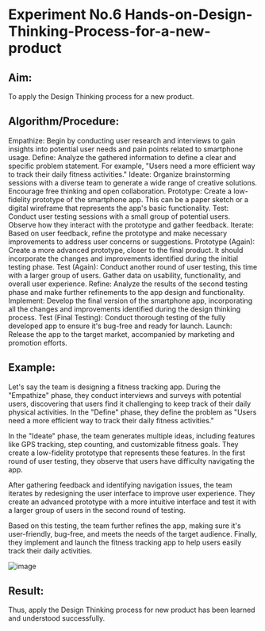 # Experiment No.6 Hands-on-Design-Thinking-Process-for-a-new-product

## Aim: 
To apply the Design Thinking process for a new product.

## Algorithm/Procedure:
Empathize: Begin by conducting user research and interviews to gain insights into potential user needs and pain points related to smartphone usage.
Define: Analyze the gathered information to define a clear and specific problem statement. For example, "Users need a more efficient way to track their daily fitness activities."
Ideate: Organize brainstorming sessions with a diverse team to generate a wide range of creative solutions. Encourage free thinking and open collaboration.
Prototype: Create a low-fidelity prototype of the smartphone app. This can be a paper sketch or a digital wireframe that represents the app's basic functionality.
Test: Conduct user testing sessions with a small group of potential users. Observe how they interact with the prototype and gather feedback.
Iterate: Based on user feedback, refine the prototype and make necessary improvements to address user concerns or suggestions.
Prototype (Again): Create a more advanced prototype, closer to the final product. It should incorporate the changes and improvements identified during the initial testing phase.
Test (Again): Conduct another round of user testing, this time with a larger group of users. Gather data on usability, functionality, and overall user experience.
Refine: Analyze the results of the second testing phase and make further refinements to the app design and functionality.
Implement: Develop the final version of the smartphone app, incorporating all the changes and improvements identified during the design thinking process.
Test (Final Testing): Conduct thorough testing of the fully developed app to ensure it's bug-free and ready for launch.
Launch: Release the app to the target market, accompanied by marketing and promotion efforts. 

## Example:
Let's say the team is designing a fitness tracking app. During the "Empathize" phase, they conduct interviews and surveys with potential users, discovering that users find it challenging to keep track of their daily physical activities. In the "Define" phase, they define the problem as "Users need a more efficient way to track their daily fitness activities."

In the "Ideate" phase, the team generates multiple ideas, including features like GPS tracking, step counting, and customizable fitness goals. They create a low-fidelity prototype that represents these features. In the first round of user testing, they observe that users have difficulty navigating the app.

After gathering feedback and identifying navigation issues, the team iterates by redesigning the user interface to improve user experience. They create an advanced prototype with a more intuitive interface and test it with a larger group of users in the second round of testing.

Based on this testing, the team further refines the app, making sure it's user-friendly, bug-free, and meets the needs of the target audience. Finally, they implement and launch the fitness tracking app to help users easily track their daily activities.
 
![image](https://github.com/user-attachments/assets/fa3fc50f-bf7b-4f62-b88a-6bf906f92ffd)


## Result: 
Thus, apply the Design Thinking process for new product has been learned and understood successfully.
